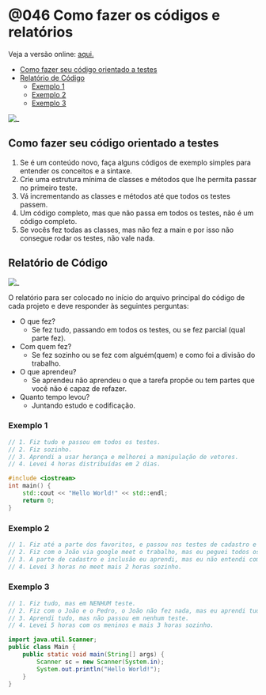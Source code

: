 # @046 Como fazer os códigos e relatórios

Veja a versão online: [aqui.](https://github.com/qxcodepoo/arcade/blob/master/base/046/Readme.md)

<!-- toc -->
- [Como fazer seu código orientado a testes](#como-fazer-seu-código-orientado-a-testes)
- [Relatório de Código](#relatório-de-código)
  - [Exemplo 1](#exemplo-1)
  - [Exemplo 2](#exemplo-2)
  - [Exemplo 3](#exemplo-3)
<!-- toc -->

![_](https://raw.githubusercontent.com/qxcodepoo/arcade/master/base/046/cover.jpg)

## Como fazer seu código orientado a testes

1. Se é um conteúdo novo, faça alguns códigos de exemplo simples para entender os conceitos e a sintaxe.
2. Crie uma estrutura mínima de classes e métodos que lhe permita passar no primeiro teste.
3. Vá incrementando as classes e métodos até que todos os testes passem.
4. Um código completo, mas que não passa em todos os testes, não é um código completo.
5. Se vocês fez todas as classes, mas não fez a main e por isso não consegue rodar os testes, não vale nada.

## Relatório de Código

![_](https://raw.githubusercontent.com/qxcodepoo/arcade/master/base/046/relatorio.jpg)

O relatório para ser colocado no início do arquivo principal do código de cada projeto e  deve responder às seguintes perguntas:

- O que fez?
  - Se fez tudo, passando em todos os testes, ou se fez parcial (qual parte fez).
- Com quem fez?
  - Se fez sozinho ou se fez com alguém(quem) e como foi a divisão do trabalho.
- O que aprendeu?
  - Se aprendeu não aprendeu o que a tarefa propõe ou tem partes que você não é capaz de refazer.
- Quanto tempo levou?
  - Juntando estudo e codificação.

### Exemplo 1

```cpp
// 1. Fiz tudo e passou em todos os testes.
// 2. Fiz sozinho.
// 3. Aprendi a usar herança e melhorei a manipulação de vetores.
// 4. Levei 4 horas distribuídas em 2 dias.

#include <iostream>
int main() {
    std::cout << "Hello World!" << std::endl;
    return 0;
}
```

### Exemplo 2

```ts
// 1. Fiz até a parte dos favoritos, e passou nos testes de cadastro e inclusão apenas.
// 2. Fiz com o João via google meet o trabalho, mas eu peguei todos os conceitos.
// 3. A parte de cadastro e inclusão eu aprendi, mas eu não entendi como funcionam os favoritos.
// 4. Levei 3 horas no meet mais 2 horas sozinho.
```

### Exemplo 3

```java
// 1. Fiz tudo, mas em NENHUM teste.
// 2. Fiz com o João e o Pedro, o João não fez nada, mas eu aprendi tudo menos a main.
// 3. Aprendi tudo, mas não passou em nenhum teste.
// 4. Levei 5 horas com os meninos e mais 3 horas sozinho.

import java.util.Scanner;
public class Main {
    public static void main(String[] args) {
        Scanner sc = new Scanner(System.in);
        System.out.println("Hello World!");
    }
}
```
